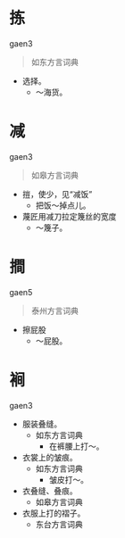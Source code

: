 # 拣
gaen3
> 如东方言词典
- 选择。
  - ～海货。



# 减
gaen3
> 如皋方言词典
- 㨟，使少，见“减饭”
  - 把饭～掉点儿。
- 蔑匠用减刀拉定篾丝的宽度
  - ～篾子。






# 𢵧
gaen5
> 泰州方言词典
- 擦屁股
  - ～屁股。

# 裥
gaen3
+ 服装叠缝。
  * 如东方言词典
    - 在裤腰上打～。
+ 衣裳上的皱痕。
  * 如东方言词典
    - 皱皮打～。
+ 衣叠缝、叠痕。
  * 如皋方言词典
+ 衣服上打的褶子。
  * 东台方言词典
